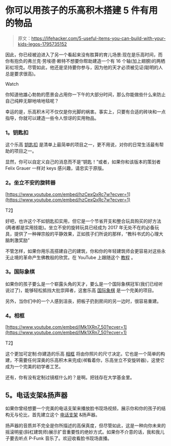 # 你可以用孩子的乐高积木搭建 5 件有用的物品

> 原文：<https://lifehacker.com/5-useful-items-you-can-build-with-your-kids-legos-1795735152>

因此，你已经被迫进入了另一个看起来没有胜算的育儿场景:现在是乐高时间，而你有抱负的弗兰克·劳埃德·赖特不想要你帮助建造一个有 16 个轴(加上翅膀)的两栖彩虹坦克。尽管如此，他还是坚持要你参与，因为他的天才必须被见证(聪明的人总是要求很高)。

Watch

你知道他雄心勃勃的愿景会占用你一下午的大部分时间，那么你能做些什么来防止自己纯粹无聊地啃地毯呢？

幸运的是，乐高积木可不仅仅是你光脚的祸害。事实上，只要有合适的砖块和一点指导，你就可以建造一些令人惊讶的实用物品。

### **1。钥匙扣**

这个乐高 [钥匙扣](http://design-milk.com/lego-diy-key-hanger-by-felix-grauer/) 是清单上最简单的项目之一，更不用说，对你的日常生活最有帮助的项目之一。

显然，你可以自定义自己的消息而不是“钥匙！”或者，如果你和该版本的策划者 Felix Grauer 一样对 keys 感兴趣，请忠实于原版。

### **2。坐立不安的旋转器**

[https://www.youtube.com/embed/hzCexQxRc7w?ecver=1](https://www.youtube.com/embed/hzCexQxRc7w?ecver=1)

T2】

好吧，也许这个不如钥匙扣实用，但它是一个节省开支和整合玩具购买的好方法(两者都是实用技能)。坐立不安的旋转玩具已经成为 2017 年无处不在的必备玩具，提供了一种禅宗般的平静效果，正如孩子们所说的那样，“教科书式的心理大脑刺激奖励”

不管怎样，如果你用乐高搭建自己的建筑，你和你的年轻建筑师会更容易对这些永无止境的革命产生佛教般的欣赏。在 YouTube 上跟随这个 [教程](https://www.youtube.com/watch?v=hzCexQxRc7w) 。

### **3。国际象棋**

如果你的孩子要么是一个崭露头角的天才，要么是一个国际象棋冠军(我们已经听说过了)，能够轻松抵挡大批崇拜者，这套乐高 [国际象棋](http://www.instructables.com/id/awesome-lego-chess-set/) 是一个完美的项目。

另外，当你们中的一个人感到沮丧，把板子扔到房间的另一边时，很容易重建。

### **4。相框**

[https://www.youtube.com/embed/IMk1XRn7_50?ecver=1](https://www.youtube.com/embed/IMk1XRn7_50?ecver=1)

T2】

这个更加可定制:你建造的乐高 [相框](https://www.youtube.com/watch?v=IMk1XRn7_50) 将由你照片的尺寸决定。它也是一个简单的构建，不需要任何深奥的乐高积木来完成(*咳*看着你，乐高坐立不安旋转器)，这使它成为一个完美的初学者工艺。

还有，你有没有定制过镜框什么的？是啊。把钱存在大学基金里。

## **5。电话支架&扬声器**

如果你曾经想要一个完美的电话支架来播放脸书现场视频，展示你和你的孩子的结构无与伦比，首先建立这个 [电话支架](http://www.instructables.com/id/Lego-iPhone-Speaker-Stand/) &扬声器。

扬声器的音质并不完全是你所描述的高保真度，但尽管如此，这是一种向你未来的摇滚明星(斜杠建筑师)展示扩音重要性的绝妙方式。如果你不介意的话，我和我儿子要去听点 P-Funk 音乐了。欢迎收看脸书现场直播。